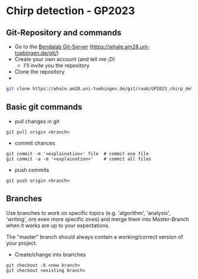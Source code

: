 # Chirp detection - GP2023
## Git-Repository and commands

- Go to the [Bendalab Git-Server](https://whale.am28.uni-tuebingen.de/git/) (https://whale.am28.uni-tuebingen.de/git/)
- Create your own account (and tell me ;D)
  * I'll invite you the repository
- Clone the repository
- 
```sh
git clone https://whale.am28.uni-tuebingen.de/git/raab/GP2023_chirp_detection.git
```

## Basic git commands

- pull changes in git
```shell
git pull origin <branch>
```
- commit chances
```shell
git commit -m '<explaination>' file  # commit one file
git commit -a -m '<explaination>'    # commit all files
```
- push commits
```shell
git push origin <branch>
```

## Branches
Use branches to work on specific topics (e.g. 'algorithm', 'analysis', 'writing', ore even more specific ones) and merge
them into Master-Branch when it works are up to your expectations.

The "master" branch should always contain a working/correct version of your project.

- Create/change into branches
```shell
git checkout -b <new branch>
git checkout <existing branch>
```

